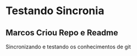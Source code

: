 # Testando Sincronia

## Marcos Criou Repo e Readme

Sincronizando e testando os conhecimentos de git
